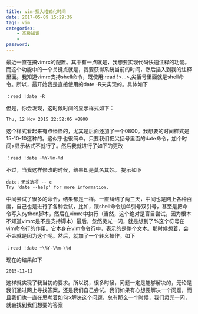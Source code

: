 ```yaml
---
title: vim-插入格式化时间
date: 2017-05-09 15:29:36
tags: vim
categories:
    - 高级知识
    - 
password: 
---
```


最近一直在搞vimrc的配置。其中有一点就是，我想要实现代码快速注释的功能。而这个功能中的一个关键点就是，我要获得系统当前的时间，然后插入到我的注释里面。我知道vimrc支持shell命令，既使用:read !<...>,尖括号里面就是shell命令。所以，最开始我是直接使用的date -R来实现的。具体如下

```
：read !date -R
```

但是，你会发现，这时候时间的显示样式如下：

```
Thu, 12 Nov 2015 22:52:05 +0800
```

这个样式看起来有点怪怪的，尤其是后面还加了一个0800。我想要的时间样式是15-10-10这种的。这似乎也很简单，只要我们把尖括号里面的date命令，加个时间>显示格式不就行了。然后我就进行了如下的更改

```
：read !date +%Y-%m-%d
```

不过，当我这样修改的时候，结果却是莫名其妙。
提示如下

```
date：无效选项 -- c
Try 'date --help' for more information.
```

中间尝试了很多的命令，结果都是一样。一直纠结了两三天，中间也是网上各种百度，自己也是进行了各种尝试，比如，跟shell命令加单引号双引号，甚至是把命令写入python脚本，然后在vimrc中执行（当然，这个绝对是盲目尝试，因为根本不知道vimrc是不是支持脚本）最后，忽然灵光一闪，就是想到了%这个符号在vim命令行的作用。它本身在vim命令行中，表示的是整个文本。那时候想着，会不会就是因为这个呢。然后，就加了一个转义操作。如下

```
：read !date +\%Y-\%m-\%d
```

现在的结果如下

```
2015-11-12
```

这样就实现了我当初的要求。所以说，很多时候，问题一定是能够解决的，无论是我们通过网上寻找答案，还是我们自己尝试。我们如果有心想要解决一个问题，而且我们也一直在思考着如何>解决这个问题，总有那么一个时候，我们灵光一闪，就会找到我们想要的答案
